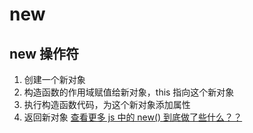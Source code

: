 # new

## new 操作符

1. 创建一个新对象
2. 构造函数的作用域赋值给新对象，this 指向这个新对象
3. 执行构造函数代码，为这个新对象添加属性
4. 返回新对象
   [查看更多 js 中的 new() 到底做了些什么？？](https://www.cnblogs.com/faith3/p/6209741.html)
